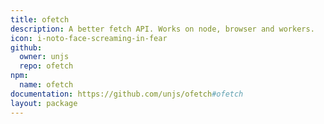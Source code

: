 ```yaml
---
title: ofetch
description: A better fetch API. Works on node, browser and workers.
icon: i-noto-face-screaming-in-fear
github:
  owner: unjs
  repo: ofetch
npm:
  name: ofetch
documentation: https://github.com/unjs/ofetch#ofetch
layout: package
---
```


